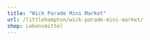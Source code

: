 ```yaml
---
title: "Wick Parade Mini Market"
url: /littlehampton/wick-parade-mini-market/
shop: Lebensmittel
---
```

